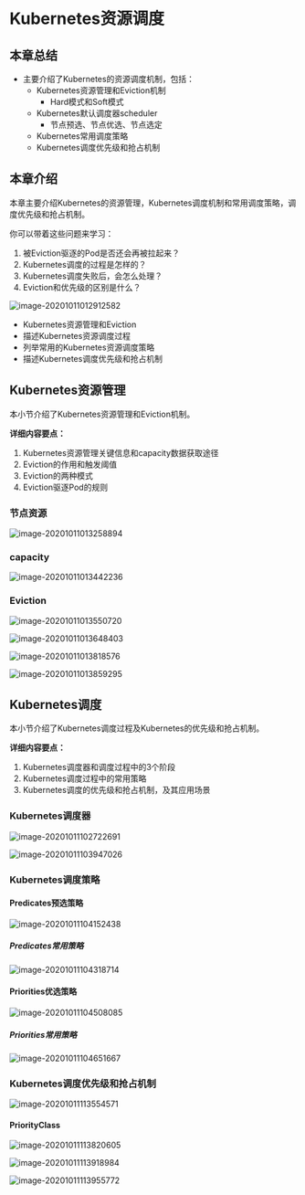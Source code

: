 # Kubernetes资源调度

## 本章总结

- 主要介绍了Kubernetes的资源调度机制，包括：
  - Kubernetes资源管理和Eviction机制
    - Hard模式和Soft模式
  - Kubernetes默认调度器scheduler
    - 节点预选、节点优选、节点选定
  - Kubernetes常用调度策略
  - Kubernetes调度优先级和抢占机制

## 本章介绍

本章主要介绍Kubernetes的资源管理，Kubernetes调度机制和常用调度策略，调度优先级和抢占机制。

你可以带着这些问题来学习：

1. 被Eviction驱逐的Pod是否还会再被拉起来？
2. Kubernetes调度的过程是怎样的？
3. Kubernetes调度失败后，会怎么处理？
4. Eviction和优先级的区别是什么？

![image-20201011012912582](./Kubernetes资源调度.assets/image-20201011012912582.png)

- Kubernetes资源管理和Eviction
- 描述Kubernetes资源调度过程
- 列举常用的Kubernetes资源调度策略
- 描述Kubernetes调度优先级和抢占机制

## Kubernetes资源管理

本小节介绍了Kubernetes资源管理和Eviction机制。

**详细内容要点：**

1. Kubernetes资源管理关键信息和capacity数据获取途径
2. Eviction的作用和触发阈值
3. Eviction的两种模式
4. Eviction驱逐Pod的规则

### 节点资源

![image-20201011013258894](./Kubernetes资源调度.assets/image-20201011013258894.png)

### capacity

![image-20201011013442236](./Kubernetes资源调度.assets/image-20201011013442236.png)

### Eviction

![image-20201011013550720](./Kubernetes资源调度.assets/image-20201011013550720.png)

![image-20201011013648403](./Kubernetes资源调度.assets/image-20201011013648403.png)

![image-20201011013818576](./Kubernetes资源调度.assets/image-20201011013818576.png)

![image-20201011013859295](./Kubernetes资源调度.assets/image-20201011013859295.png)

## Kubernetes调度

本小节介绍了Kubernetes调度过程及Kubernetes的优先级和抢占机制。

**详细内容要点：**

1. Kubernetes调度器和调度过程中的3个阶段
2. Kubernetes调度过程中的常用策略
3. Kubernetes调度的优先级和抢占机制，及其应用场景

### Kubernetes调度器

![image-20201011102722691](./Kubernetes资源调度.assets/image-20201011102722691.png)

![image-20201011103947026](./Kubernetes资源调度.assets/image-20201011103947026.png)

### Kubernetes调度策略

#### Predicates预选策略

![image-20201011104152438](./Kubernetes资源调度.assets/image-20201011104152438.png)

##### Predicates常用策略

![image-20201011104318714](./Kubernetes资源调度.assets/image-20201011104318714.png)

#### Priorities优选策略

![image-20201011104508085](./Kubernetes资源调度.assets/image-20201011104508085.png)

##### Priorities常用策略

![image-20201011104651667](./Kubernetes资源调度.assets/image-20201011104651667.png)

### Kubernetes调度优先级和抢占机制

![image-20201011113554571](./Kubernetes资源调度.assets/image-20201011113554571.png)

#### PriorityClass

![image-20201011113820605](./Kubernetes资源调度.assets/image-20201011113820605.png)

![image-20201011113918984](./Kubernetes资源调度.assets/image-20201011113918984.png)

![image-20201011113955772](./Kubernetes资源调度.assets/image-20201011113955772.png)

